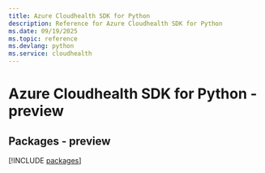```yaml
---
title: Azure Cloudhealth SDK for Python
description: Reference for Azure Cloudhealth SDK for Python
ms.date: 09/19/2025
ms.topic: reference
ms.devlang: python
ms.service: cloudhealth
---
```

# Azure Cloudhealth SDK for Python - preview
## Packages - preview
[!INCLUDE [packages](cloudhealth-index.md)]